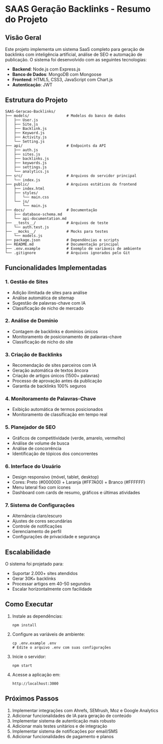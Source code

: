 # SAAS Geração Backlinks - Resumo do Projeto

## Visão Geral

Este projeto implementa um sistema SaaS completo para geração de backlinks com inteligência artificial, análise de SEO e automação de publicação. O sistema foi desenvolvido com as seguintes tecnologias:

- **Backend**: Node.js com Express.js
- **Banco de Dados**: MongoDB com Mongoose
- **Frontend**: HTML5, CSS3, JavaScript com Chart.js
- **Autenticação**: JWT

## Estrutura do Projeto

```
SAAS-Geracao-Backlinks/
├── models/                 # Modelos do banco de dados
│   ├── User.js
│   ├── Site.js
│   ├── Backlink.js
│   ├── Keyword.js
│   ├── Activity.js
│   └── Setting.js
├── api/                    # Endpoints da API
│   ├── auth.js
│   ├── sites.js
│   ├── backlinks.js
│   ├── keywords.js
│   ├── settings.js
│   └── analytics.js
├── src/                    # Arquivos do servidor principal
│   └── index.js
├── public/                 # Arquivos estáticos do frontend
│   ├── index.html
│   ├── styles/
│   │   └── main.css
│   └── js/
│       └── main.js
├── docs/                   # Documentação
│   ├── database-schema.md
│   └── api-documentation.md
├── __tests__/              # Arquivos de teste
│   └── auth.test.js
├── __mocks__/              # Mocks para testes
│   └── models.js
├── package.json            # Dependências e scripts
├── README.md               # Documentação principal
├── .env.example            # Exemplo de variáveis de ambiente
└── .gitignore              # Arquivos ignorados pelo Git
```

## Funcionalidades Implementadas

### 1. Gestão de Sites
- Adição ilimitada de sites para análise
- Análise automática de sitemap
- Sugestão de palavras-chave com IA
- Classificação de nicho de mercado

### 2. Análise de Domínio
- Contagem de backlinks e domínios únicos
- Monitoramento de posicionamento de palavras-chave
- Classificação de nicho do site

### 3. Criação de Backlinks
- Recomendação de sites parceiros com IA
- Geração automática de textos âncora
- Criação de artigos únicos (1500+ palavras)
- Processo de aprovação antes da publicação
- Garantia de backlinks 100% seguros

### 4. Monitoramento de Palavras-Chave
- Exibição automática de termos posicionados
- Monitoramento de classificação em tempo real

### 5. Planejador de SEO
- Gráficos de competitividade (verde, amarelo, vermelho)
- Análise de volume de busca
- Análise de concorrência
- Identificação de tópicos dos concorrentes

### 6. Interface do Usuário
- Design responsivo (móvel, tablet, desktop)
- Cores: Preto (#000000) + Laranja (#FF7A00) + Branco (#FFFFFF)
- Menu lateral fixo com ícones
- Dashboard com cards de resumo, gráficos e últimas atividades

### 7. Sistema de Configurações
- Alternância claro/escuro
- Ajustes de cores secundárias
- Controle de notificações
- Gerenciamento de perfil
- Configurações de privacidade e segurança

## Escalabilidade

O sistema foi projetado para:
- Suportar 2.000+ sites atendidos
- Gerar 30K+ backlinks
- Processar artigos em 40-50 segundos
- Escalar horizontalmente com facilidade

## Como Executar

1. Instale as dependências:
   ```
   npm install
   ```

2. Configure as variáveis de ambiente:
   ```
   cp .env.example .env
   # Edite o arquivo .env com suas configurações
   ```

3. Inicie o servidor:
   ```
   npm start
   ```

4. Acesse a aplicação em:
   ```
   http://localhost:3000
   ```

## Próximos Passos

1. Implementar integrações com Ahrefs, SEMrush, Moz e Google Analytics
2. Adicionar funcionalidades de IA para geração de conteúdo
3. Implementar sistema de autenticação mais robusto
4. Adicionar mais testes unitários e de integração
5. Implementar sistema de notificações por email/SMS
6. Adicionar funcionalidades de pagamento e planos